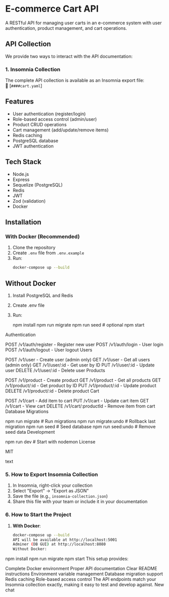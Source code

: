 # E-commerce Cart API

A RESTful API for managing user carts in an e-commerce system with user authentication, product management, and cart operations.

## API Collection

We provide two ways to interact with the API documentation:

### 1. Insomnia Collection

The complete API collection is available as an Insomnia export file:  
📁 [`####cart.yaml`]

## Features

- User authentication (register/login)
- Role-based access control (admin/user)
- Product CRUD operations
- Cart management (add/update/remove items)
- Redis caching
- PostgreSQL database
- JWT authentication

## Tech Stack

- Node.js
- Express
- Sequelize (PostgreSQL)
- Redis
- JWT
- Zod (validation)
- Docker

## Installation

### With Docker (Recommended)

1. Clone the repository
2. Create `.env` file from `.env.example`
3. Run:
   ```bash
   docker-compose up --build
   ```

## Without Docker

1. Install PostgreSQL and Redis
2. Create .env file
3. Run:

   npm install
   npm run migrate
   npm run seed # optional
   npm start

Authentication

POST /v1/auth/register - Register new user
POST /v1/auth/login - User login
POST /v1/auth/logout - User logout
Users

POST /v1/user - Create user (admin only)
GET /v1/user - Get all users (admin only)
GET /v1/user/:id - Get user by ID
PUT /v1/user/:id - Update user
DELETE /v1/user/:id - Delete user
Products

POST /v1/product - Create product
GET /v1/product - Get all products
GET /v1/product/:id - Get product by ID
PUT /v1/product/:id - Update product
DELETE /v1/product/:id - Delete product
Cart

POST /v1/cart - Add item to cart
PUT /v1/cart - Update cart item
GET /v1/cart - View cart
DELETE /v1/cart/:productId - Remove item from cart
Database Migrations

npm run migrate # Run migrations
npm run migrate:undo # Rollback last migration
npm run seed # Seed database
npm run seed:undo # Remove seed data
Development

npm run dev # Start with nodemon
License

MIT

text

### 5. How to Export Insomnia Collection

1. In Insomnia, right-click your collection
2. Select "Export" → "Export as JSON"
3. Save the file (e.g., `insomnia-collection.json`)
4. Share this file with your team or include it in your documentation

### 6. How to Start the Project

1. **With Docker**:
   ```bash
   docker-compose up --build
   API will be available at http://localhost:5001
   Adminer (DB GUI) at http://localhost:8080
   Without Docker:
   ```

npm install
npm run migrate
npm start
This setup provides:

Complete Docker environment
Proper API documentation
Clear README instructions
Environment variable management
Database migration support
Redis caching
Role-based access control
The API endpoints match your Insomnia collection exactly, making it easy to test and develop against.
New chat
